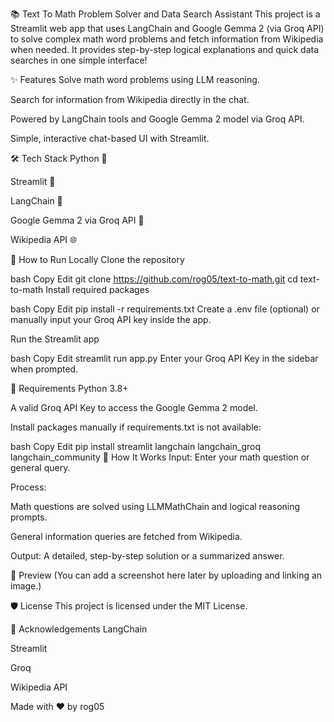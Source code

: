 📚 Text To Math Problem Solver and Data Search Assistant
This project is a Streamlit web app that uses LangChain and Google Gemma 2 (via Groq API) to solve complex math word problems and fetch information from Wikipedia when needed.
It provides step-by-step logical explanations and quick data searches in one simple interface!

✨ Features
Solve math word problems using LLM reasoning.

Search for information from Wikipedia directly in the chat.

Powered by LangChain tools and Google Gemma 2 model via Groq API.

Simple, interactive chat-based UI with Streamlit.

🛠️ Tech Stack
Python 🐍

Streamlit 🎈

LangChain 🔗

Google Gemma 2 via Groq API 🚀

Wikipedia API 🌐

🚀 How to Run Locally
Clone the repository

bash
Copy
Edit
git clone https://github.com/rog05/text-to-math.git
cd text-to-math
Install required packages

bash
Copy
Edit
pip install -r requirements.txt
Create a .env file (optional) or manually input your Groq API key inside the app.

Run the Streamlit app

bash
Copy
Edit
streamlit run app.py
Enter your Groq API Key in the sidebar when prompted.

🔑 Requirements
Python 3.8+

A valid Groq API Key to access the Google Gemma 2 model.

Install packages manually if requirements.txt is not available:

bash
Copy
Edit
pip install streamlit langchain langchain_groq langchain_community
🧠 How It Works
Input: Enter your math question or general query.

Process:

Math questions are solved using LLMMathChain and logical reasoning prompts.

General information queries are fetched from Wikipedia.

Output: A detailed, step-by-step solution or a summarized answer.

📸 Preview
(You can add a screenshot here later by uploading and linking an image.)

🛡️ License
This project is licensed under the MIT License.

🙌 Acknowledgements
LangChain

Streamlit

Groq

Wikipedia API

Made with ❤️ by rog05
